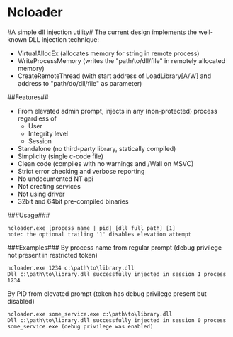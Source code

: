 Ncloader
========

#A simple dll injection utility#
The current design implements the well-known DLL injection technique:
  - VirtualAllocEx (allocates memory for string in remote process)
  - WriteProcessMemory (writes the "path/to/dll/file" in remotely allocated memory)
  - CreateRemoteThread (with start address of LoadLibrary[A/W] and address to "path/do/dll/file" as parameter)

##Features##
  - From elevated admin prompt, injects in any (non-protected) process regardless of
    - User
    - Integrity level
    - Session
  - Standalone (no third-party library, statically compiled)
  - Simplicity (single c-code file)
  - Clean code (compiles with no warnings and /Wall on MSVC)
  - Strict error checking and verbose reporting
  - No undocumented NT api
  - Not creating services
  - Not using driver
  - 32bit and 64bit pre-compiled binaries

###Usage###
```
ncloader.exe [process name | pid] [dll full path] [1]
note: the optional trailing '1' disables elevation attempt
```

###Examples###
By process name from regular prompt (debug privilege not present in restricted token)
```
ncloader.exe 1234 c:\path\to\library.dll
Dll c:\path\to\library.dll successfully injected in session 1 process 1234
```
By PID from elevated prompt (token has debug privilege present but disabled)
```
ncloader.exe some_service.exe c:\path\to\library.dll
Dll c:\path\to\library.dll successfully injected in session 0 process some_service.exe (debug privilege was enabled)
```
